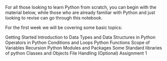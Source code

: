 For all those looking to learn Python from scratch, you can begin with the material below, while those who are already familiar with Python and just looking to revise can go through this notebook.

For the first week we will be covering some basic topics:

Getting Started
Introduction to Data Types and Data Structures in Python
Operators in Python
Conditions and Loops
Python Functions
Scope of Variables
Recursion
Python Modules and Packages
Some Standard libraries of python
Classes and Objects
File Handling (Optional)
Assignment 1
